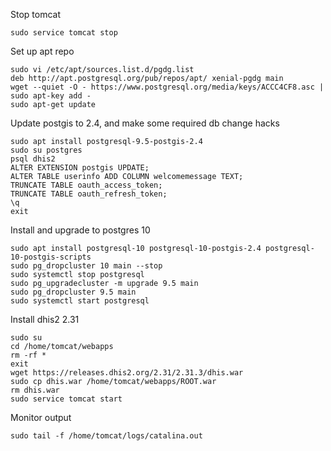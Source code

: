 Stop tomcat
```
sudo service tomcat stop
```

Set up apt repo
```
sudo vi /etc/apt/sources.list.d/pgdg.list
deb http://apt.postgresql.org/pub/repos/apt/ xenial-pgdg main
wget --quiet -O - https://www.postgresql.org/media/keys/ACCC4CF8.asc | sudo apt-key add -
sudo apt-get update
```

Update postgis to 2.4, and make some required db change hacks
```
sudo apt install postgresql-9.5-postgis-2.4
sudo su postgres
psql dhis2
ALTER EXTENSION postgis UPDATE;
ALTER TABLE userinfo ADD COLUMN welcomemessage TEXT;
TRUNCATE TABLE oauth_access_token;
TRUNCATE TABLE oauth_refresh_token;
\q
exit
```

Install and upgrade to postgres 10
```
sudo apt install postgresql-10 postgresql-10-postgis-2.4 postgresql-10-postgis-scripts
sudo pg_dropcluster 10 main --stop
sudo systemctl stop postgresql
sudo pg_upgradecluster -m upgrade 9.5 main
sudo pg_dropcluster 9.5 main
sudo systemctl start postgresql
```

Install dhis2 2.31
```
sudo su
cd /home/tomcat/webapps
rm -rf *
exit
wget https://releases.dhis2.org/2.31/2.31.3/dhis.war
sudo cp dhis.war /home/tomcat/webapps/ROOT.war
rm dhis.war
sudo service tomcat start
```

Monitor output
```
sudo tail -f /home/tomcat/logs/catalina.out
```
